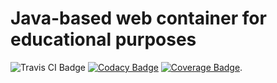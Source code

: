 # Java-based web container for educational purposes 
![Travis CI Badge](https://travis-ci.org/AlexeyZhulyov/nc_edu_web-container.svg?branch=dev "Last build on Travis CI ")
[![Codacy Badge](https://api.codacy.com/project/badge/grade/8134ff1e0aca4252b31b96e599d97954)](https://www.codacy.com/app/alexey-zhulyov/nc_edu_web-container)
[![Coverage Badge](https://coveralls.io/repos/github/AlexeyZhulyov/nc_edu_web-container/badge.svg?branch=dev)](https://coveralls.io/github/AlexeyZhulyov/nc_edu_web-container?branch=dev).
